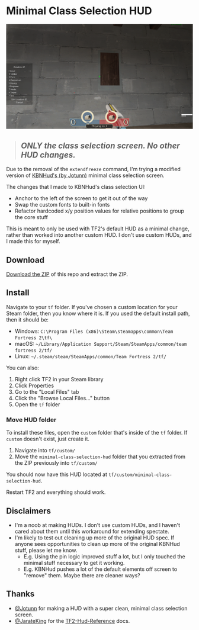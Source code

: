 # Minimal Class Selection HUD

<img src="docs/classselection-2.png" alt="Image of new Class Selection screen">

> ## _**ONLY** the class selection screen. No other HUD changes._

Due to the removal of the `extendfreeze` command, I'm trying a modified version of [KBNHud's (by Jotunn)](https://gamebanana.com/mods/26847) minimal class selection screen.

The changes that I made to KBNHud's class selection UI:

- Anchor to the left of the screen to get it out of the way
- Swap the custom fonts to built-in fonts
- Refactor hardcoded x/y position values for relative positions to group the core stuff

This is meant to only be used with TF2's default HUD as a minimal change, rather than worked into another custom HUD. I don't use custom HUDs, and I made this for myself.

## Download

[Download the ZIP](https://github.com/rufio-tf2/minimal-class-selection-hud/archive/refs/heads/main.zip) of this repo and extract the ZIP.

## Install

Navigate to your `tf` folder. If you've chosen a custom location for your Steam folder, then you know where it is. If you used the default install path, then it should be:

- Windows: `C:\Program Files (x86)\Steam\steamapps\common\Team Fortress 2\tf\`
- macOS: `~/Library/Application Support/Steam/SteamApps/common/team fortress 2/tf/`
- Linux: `~/.steam/steam/SteamApps/common/Team Fortress 2/tf/`

You can also:

1.  Right click TF2 in your Steam library
1.  Click Properties
1.  Go to the "Local Files" tab
1.  Click the "Browse Local Files..." button
1.  Open the `tf` folder

### Move HUD folder

To install these files, open the `custom` folder that's inside of the `tf` folder. If `custom` doesn't exist, just create it.

1.  Navigate into `tf/custom/`
1.  Move the `minimal-class-selection-hud` folder that you extracted from the ZIP previously into `tf/custom/`

You should now have this HUD located at `tf/custom/minimal-class-selection-hud`.

Restart TF2 and everything should work.

## Disclaimers

- I'm a noob at making HUDs. I don't use custom HUDs, and I haven't cared about them until this workaround for extending spectate.
- I'm likely to test out cleaning up more of the original HUD spec. If anyone sees opportunities to clean up more of the original KBNHud stuff, please let me know.
  - E.g. Using the pin logic improved stuff a lot, but I only touched the minimal stuff necessary to get it working.
  - E.g. KBNHud pushes a lot of the default elements off screen to "remove" them. Maybe there are cleaner ways?

## Thanks

- [@Jotunn](https://gamebanana.com/members/1247574) for making a HUD with a super clean, minimal class selection screen.
- [@JarateKing](https://github.com/JarateKing) for the [TF2-Hud-Reference](https://github.com/JarateKing/TF2-Hud-Reference) docs.

